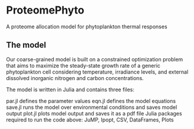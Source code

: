 # ProteomePhyto
A proteome allocation model for phytoplankton thermal responses

## The model
Our coarse-grained model is built on a constrained optimization problem that aims to maximize the steady-state growth rate of a generic phytoplankton cell considering temperature, irradiance levels, and external dissolved inorganic nitrogen and carbon concentrations.

The model is written in Julia and contains three files:

par.jl defines the parameter values
eqn.jl defines the model equations
save.jl runs the model over environmental conditions and saves model output
plot.jl plots model output and saves it as a pdf file
Julia packages required to run the code above: JuMP, Ipopt, CSV, DataFrames, Plots
